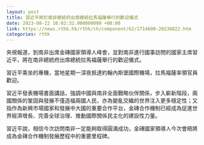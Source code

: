 ```yaml
---
layout: post
title: 習近平將於南非總統府出席總統拉馬福薩舉行的歡迎儀式
date: 2023-08-22 16:02:32.000000000 +08:00
link: https://news.rthk.hk/rthk/ch/component/k2/1714600-20230822.htm
categories: rthk
---
```


央視報道，到南非出席金磚國家領導人峰會，並對南非進行國事訪問的國家主席習近平，將在南非總統府出席總統拉馬福薩舉行的歡迎儀式。

習近平乘坐的專機，當地星期一深夜抵達約翰內斯堡國際機場，拉馬福薩率領官員歡迎。

習近平發表機場書面講話，強調中國與南非全面戰略伙伴關係，步入嶄新階段，兩國關係的鞏固與發展不僅造福兩國人民，亦為變亂交織的世界注入更多穩定性；又指作為新興市場國家和發展中大國的重要合作平台，金磚合作機制已經成為促進世界經濟增長、完善全球治理、推動國際關係民主化的建設性力量。

習近平說，相信今次訪問南非一定能夠取得圓滿成功，金磚國家領導人今次會晤將成為金磚合作機制發展歷程中的重要里程碑。
